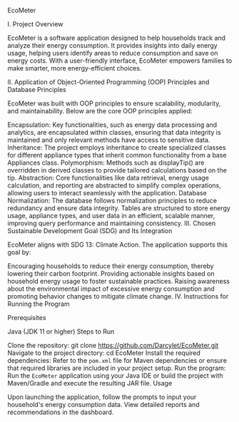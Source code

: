 EcoMeter

I. Project Overview

EcoMeter is a software application designed to help households track and analyze their energy consumption. It provides insights into daily energy usage, helping users identify areas to reduce consumption and save on energy costs. With a user-friendly interface, EcoMeter empowers families to make smarter, more energy-efficient choices.

II. Application of Object-Oriented Programming (OOP) Principles and Database Principles

EcoMeter was built with OOP principles to ensure scalability, modularity, and maintainability. Below are the core OOP principles applied:

Encapsulation: Key functionalities, such as energy data processing and analytics, are encapsulated within classes, ensuring that data integrity is maintained and only relevant methods have access to sensitive data.
Inheritance: The project employs inheritance to create specialized classes for different appliance types that inherit common functionality from a base Appliances class.
Polymorphism: Methods such as displayTip() are overridden in derived classes to provide tailored calculations based on the tip.
Abstraction: Core functionalities like data retrieval, energy usage calculation, and reporting are abstracted to simplify complex operations, allowing users to interact seamlessly with the application.
Database Normalization: The database follows normalization principles to reduce redundancy and ensure data integrity. Tables are structured to store energy usage, appliance types, and user data in an efficient, scalable manner, improving query performance and maintaining consistency.
III. Chosen Sustainable Development Goal (SDG) and Its Integration

EcoMeter aligns with SDG 13: Climate Action. The application supports this goal by:

Encouraging households to reduce their energy consumption, thereby lowering their carbon footprint.
Providing actionable insights based on household energy usage to foster sustainable practices.
Raising awareness about the environmental impact of excessive energy consumption and promoting behavior changes to mitigate climate change.
IV. Instructions for Running the Program

Prerequisites

Java (JDK 11 or higher)
Steps to Run

Clone the repository:
git clone https://github.com/Darcylet/EcoMeter.git
Navigate to the project directory:
cd EcoMeter
Install the required dependencies:
Refer to the `pom.xml` file for Maven dependencies or ensure that required libraries are included in your project setup.
Run the program:
Run the `EcoMeter` application using your Java IDE or build the project with Maven/Gradle and execute the resulting JAR file.
Usage

Upon launching the application, follow the prompts to input your household's energy consumption data.
View detailed reports and recommendations in the dashboard.
